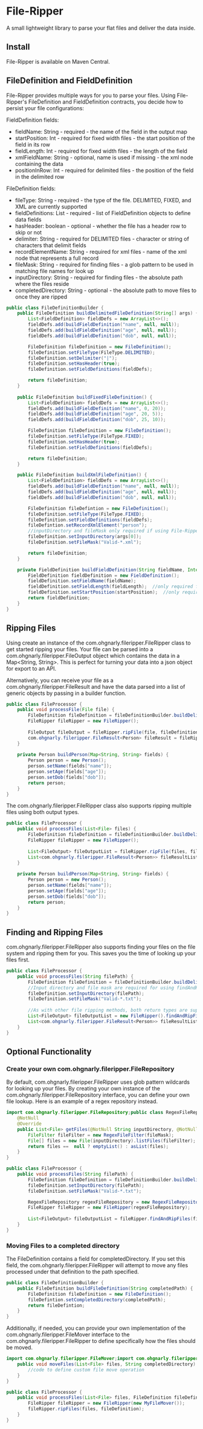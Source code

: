# File-Ripper

A small lightweight library to parse your flat files and deliver the data inside.

## Install

File-Ripper is available on Maven Central.

## FileDefinition and FieldDefinition

File-Ripper provides multiple ways for you to parse your files.  Using File-Ripper's FileDefinition and FieldDefinition contracts, you decide how to persist your file configurations:

FieldDefinition fields:
- fieldName: String - required -  the name of the field in the output map
- startPosition: Int - required for fixed width files - the start position of the field in its row
- fieldLength: Int - required for fixed width files - the length of the field
- xmlFieldName: String - optional, name is used if missing - the xml node containing the data
- positionInRow: Int - required for delimited files - the position of the field in the delimited row

FileDefinition fields:
- fileType: String - required - the type of the file.  DELIMITED, FIXED, and XML are currently supported
- fieldDefinitions: List<FieldDefinition> - required - list of FieldDefinition objects to define data fields
- hasHeader: boolean - optional - whether the file has a header row to skip or not
- delimiter: String - required for DELIMITED files - character or string of characters that delimit fields
- recordElementName: String - required for xml files - name of the xml node that represents a full record
- fileMask: String - required for finding files - a glob pattern to be used in matching file names for look up
- inputDirectory: String - required for finding files - the absolute path where the files reside
- completedDirectory: String - optional - the absolute path to move files to once they are ripped 

```java
public class FileDefinitionBuilder {
    public FileDefinition buildDelimitedFileDefinition(String[] args) {
        List<FieldDefinition> fieldDefs = new ArrayList<>();
        fieldDefs.add(buildFieldDefinition("name", null, null));
        fieldDefs.add(buildFieldDefinition("age", null, null));
        fieldDefs.add(buildFieldDefinition("dob", null, null));

        FileDefinition fileDefinition = new FileDefinition();
        fileDefinition.setFileType(FileType.DELIMITED);
        fileDefinition.setDelimiter("|");
        fileDefinition.setHasHeader(true);
        fileDefinition.setFieldDefinitions(fieldDefs);        

        return fileDefinition;
    }
    
    public FileDefinition buildFixedFileDefinition() {
        List<FieldDefinition> fieldDefs = new ArrayList<>();
        fieldDefs.add(buildFieldDefinition("name", 0, 20));
        fieldDefs.add(buildFieldDefinition("age", 20, 5));
        fieldDefs.add(buildFieldDefinition("dob", 25, 10));

        FileDefinition fileDefinition = new FileDefinition();
        fileDefinition.setFileType(FileType.FIXED);
        fileDefinition.setHasHeader(true);
        fileDefinition.setFieldDefinitions(fieldDefs);        

        return fileDefinition;
    }

    public FileDefinition buildXmlFileDefinition() {
        List<FieldDefinition> fieldDefs = new ArrayList<>();
        fieldDefs.add(buildFieldDefinition("name", null, null));
        fieldDefs.add(buildFieldDefinition("age", null, null));
        fieldDefs.add(buildFieldDefinition("dob", null, null));

        FileDefinition fileDefintion = new FileDefinition();
        fileDefinition.setFileType(FileType.FIXED);
        fileDefinition.setFieldDefinitions(fieldDefs);
        fileDefintion.setRecordXmlElement("person");
        //inputDirectory and fileMask only required if using File-Ripper's findAndRipFiles method     
        fileDefinition.setInputDirectory(args[0]);
        fileDefinition.setFileMask("Valid-*.xml");  

        return fileDefinition;
    }

    private FieldDefinition buildFieldDefinition(String fieldName, Integer fieldLength, Integer startPosition) {
        FieldDefinition fieldDefinition = new FieldDefinition();
        fieldDefinition.setFieldName(fieldName);
        fieldDefinition.setFieldLength(fieldLength);  //only required for fields in FileType.FIXED
        fieldDefinition.setStartPosition(startPosition);  //only required for fields in FileType.FIXED
        return fieldDefinition;
    }
}
```


## Ripping Files

Using create an instance of the com.ohgnarly.fileripper.FileRipper class to get started ripping your files.  Your file can be parsed into a com.ohgnarly.fileripper.FileOutput object which contains the data in a Map<String, String>.  This is perfect for turning your data into a json object for export to an API.

Alternatively, you can receive your file as a com.ohgnarly.fileripper.FileResult and have the data parsed into a list of generic objects by passing in a builder function.  

```java
public class FileProcessor {
    public void processFile(File file) {
        FileDefinition fileDefinition = fileDefinitionBuilder.buildDelimitedFileDefinition();
        FileRipper fileRipper = new FileRipper();
        
        FileOutput fileOutput = fileRipper.ripFile(file, fileDefinition);
        com.ohgnarly.fileripper.FileResult<Person> fileResult = fileRipper.ripFile(file, fileDefinition, this::buildPerson);
    }
    
    private Person buildPerson(Map<String, String> fields) {
        Person person = new Person();
        person.setName(fields["name"]);
        person.setAge(fields["age"]);
        person.setDob(fields["dob"]);
        return person;
    }
}
```

The com.ohgnarly.fileripper.FileRipper class also supports ripping multiple files using both output types.

```java
public class FileProcessor {
    public void processFiles(List<File> files) {
        FileDefinition fileDefinition = fileDefinitionBuilder.buildDelimitedFileDefinition();
        FileRipper fileRipper = new FileRipper();
        
        List<FileOutput> fileOutputList = fileRipper.ripFile(files, fileDefinition);
        List<com.ohgnarly.fileripper.FileResult<Person>> fileResultList = fileRipper.ripFile(files, fileDefinition, this::buildPerson);
    }
    
    private Person buildPerson(Map<String, String> fields) {
        Person person = new Person();
        person.setName(fields["name"]);
        person.setAge(fields["age"]);
        person.setDob(fields["dob"]);
        return person;
    }
}
```


## Finding and Ripping Files

com.ohgnarly.fileripper.FileRipper also supports finding your files on the file system and ripping them for you.  This saves you the time of looking up your files first.

```java
public class FileProcessor {
    public void processFiles(String filePath) {
        FileDefinition fileDefinition = fileDefinitionBuilder.buildDelimitedFileDefinition();
        //Input directory and file mask are required for using findAndRipFiles
        fileDefinition.setInputDirectory(filePath);
        fileDefinition.setFileMask("Valid-*.txt");
        
        //As with other file ripping methods, both return types are supported
        List<FileOutput> fileOutputList = new FileRipper().findAndRipFiles(fileDefinition);
        List<com.ohgnarly.fileripper.FileResult<Person>> fileResultList = new FileRipper().findAndRipFiles(fileDefinition, PersonBuilder::buildPerson);
    }
}
```


## Optional Functionality

### Create your own com.ohgnarly.fileripper.FileRepository

By default, com.ohgnarly.fileripper.FileRipper uses glob pattern wildcards for looking up your files.  By creating your own instance of the com.ohgnarly.fileripper.FileRepository interface, you can define your own file lookup.  Here is an example of a regex repository instead.


```java
import com.ohgnarly.fileripper.FileRepository;public class RegexFileRepository implements FileRepository {
    @NotNull
    @Override
    public List<File> getFiles(@NotNull String inputDirectory, @NotNull String fileMask) {
        FileFilter fileFilter = new RegexFileFilter(fileMask);
        File[] files = new File(inputDirectory).listFiles(fileFilter);
        return files ==  null ? emptyList() : asList(files);
    }
}

public class FileProcessor {
    public void processFiles(String filePath) {
        FileDefinition fileDefinition = fileDefinitionBuilder.buildDelimitedFileDefinition();
        fileDefinition.setInputDirectory(filePath);
        fileDefinition.setFileMask("Valid-*.txt");

        RegexFileRepository regexFileRepository = new RegexFileRepository();
        FileRipper fileRipper = new FileRipper(regexFileRepository);
        
        List<FileOutput> fileOutputList = fileRipper.findAndRipFiles(fileDefinition);
    }
}
```


### Moving Files to a completed directory

The FileDefinition contains a field for completedDirectory.  If you set this field, the com.ohgnarly.fileripper.FileRipper will attempt to move any files processed under that definition to the path specified.

```java
public class FileDefinitionBuilder {
    public FileDefinition buildFileDefinition(String completedPath) {
        FileDefinition fileDefinition = new FileDefinition();
        fileDefintion.setCompletedDirectory(completedPath);
        return fileDefintion;
    }   
}
```

Additionally, if needed, you can provide your own implementation of the com.ohgnarly.fileripper.FileMover interface to the com.ohgnarly.fileripper.FileRipper to define specifically how the files should be moved.

```java
import com.ohgnarly.fileripper.FileMover;import com.ohgnarly.fileripper.FileRipper;public class MyFileMover implements FileMover {
    public void moveFiles(List<File> files, String completedDirectory) {
        //code to define custom file move operation
    }
}

public class FileProcessor {
    public void processFiles(List<File> files, FileDefinition fileDefinition) {
        FileRipper fileRipper = new FileRipper(new MyFileMover());
        fileRipper.ripFiles(files, fileDefinition);
    }
}
```